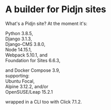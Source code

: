 # A builder for Pidjn sites

What's a Pidjn site? At the moment it's:

Python 3.8.5,\
Django 3.1.3,\
Django-CMS 3.8.0,\
Node 14.15.1,\
Webpack 5.10.1, and\
Foundation for Sites 6.6.3,

and Docker Compose 3.9,\
supporting:\
Ubuntu Focal,\
Alpine 3.12.2, and/or\
OpenSUSE/Leap 15.2.1

wrapped in a CLI too with Click 7.1.2.
